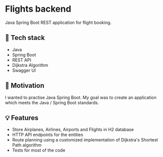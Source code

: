 # Flights backend

Java Spring Boot REST application for flight booking.

## 🚀 Tech stack
- Java
- Spring Boot
- REST API
- Dijkstra Algorithm
- Swagger UI

## 🎯 Motivation
I wanted to practise Java Spring Boot. My goal was to create an application which meets the Java / Spring Boot standards.

## 💡 Features
- Store Airplanes, Airlines, Airports and Flights in H2 database
- HTTP API endpoints for the entities
- Route planning using a customized implementation of Dijkstra's Shortest Path algorithm
- Tests for most of the code
